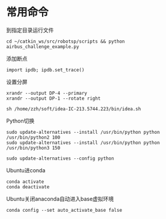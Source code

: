 # 常用命令
到指定目录运行文件
```
cd ~/catkin_ws/src/robotsp/scripts && python airbus_challenge_example.py
```
添加断点
```
import ipdb; ipdb.set_trace()
```

设置分屏
```
xrandr --output DP-4 --primary
xrandr --output DP-1 --rotate right
```



```
sh /home/zzh/soft/idea-IC-213.5744.223/bin/idea.sh
```



Python切换

```
sudo update-alternatives --install /usr/bin/python python /usr/bin/python2 100
sudo update-alternatives --install /usr/bin/python python /usr/bin/python3 150
```

```
sudo update-alternatives --config python
```



Ubuntu进conda

```
conda activate
conda deactivate
```

Ubuntu关闭anaconda自动进入base虚拟环境

```
conda config --set auto_activate_base false
```
